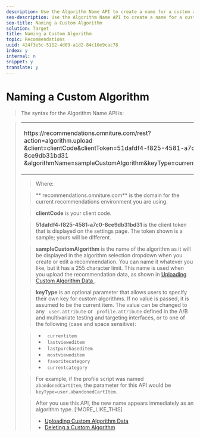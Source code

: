```yaml
---
description: Use the Algorithm Name API to create a name for a custom algorithm.
seo-description: Use the Algorithm Name API to create a name for a custom algorithm.
seo-title: Naming a Custom Algorithm
solution: Target
title: Naming a Custom Algorithm
topic: Recommendations
uuid: 424f3e5c-5112-4d09-a1d2-84c10e9cac78
index: y
internal: n
snippet: y
translate: y
---
```


# Naming a Custom Algorithm


>The syntax for the Algorithm Name API is: 



><table id="table_422B676A4D4143DC9BFC0C72E3D606BF"> 
 <tbody> 
  <tr> 
   <td colname="col1"> <p> 
     <codeblock>
       https://recommendations.omniture.com/rest?action=algorithm.upload 
      &amp;client=clientCode&amp;clientToken=51dafdf4-f825-4581-a7c0-8ce9db31bd31 
      &amp;algorithmName=sampleCustomAlgorithm&amp;keyType=currentitem 
     </codeblock> </p> </td> 
  </tr> 
 </tbody> 
</table>

>Where: 

>** recommendations.omniture.com** is the domain for the current recommendations environment you are using. 

>**clientCode** is your client code. 

>**51dafdf4-f825-4581-a7c0-8ce9db31bd31** is the client token that is displayed on the settings page. The token shown is a sample; yours will be different. 

>**sampleCustomAlgorithm** is the name of the algorithm as it will be displayed in the algorithm selection dropdown when you create or edit a recommendation. You can name it whatever you like, but it has a 255 character limit. This name is used when you upload the recommendation data, as shown in [ Uploading Custom Algorithm Data ](../../c_rec_mng_recs/c_Creating_a_Custom_Algorithm/r_Uploading_Custom_Algorithm_Data.md#reference_F905A439D6034D15AAE171CD69909742). 

>**keyType** is an optional parameter that allows users to specify their own key for custom algorithms. If no value is passed, it is assumed to be the current item. The value can be changed to any ` user.attribute` or ` profile.attribute` defined in the A/B and multivariate testing and targeting interfaces, or to one of the following (case and space sensitive): 

>
>* ` currentitem`
>* ` lastvieweditem`
>* ` lastpurchaseditem`
>* ` mostvieweditem`
>* ` favoritecategory`
>* ` currentcategory`


>For example, if the profile script was named ` abandonedCartItem`, the parameter for this API would be ` keyType=user.abandonedCartItem`. 

>After you use this API, the new name appears immediately as an algorithm type. 
>[!MORE_LIKE_THIS]
>
>* [ Uploading Custom Algorithm Data ](r_Uploading_Custom_Algorithm_Data.md#reference_F905A439D6034D15AAE171CD69909742)
>* [ Deleting a Custom Algorithm ](r_Deleting_a_Custom_Algorithm.md#reference_B54C085BEAFB47B383DF127C06777D1F)
